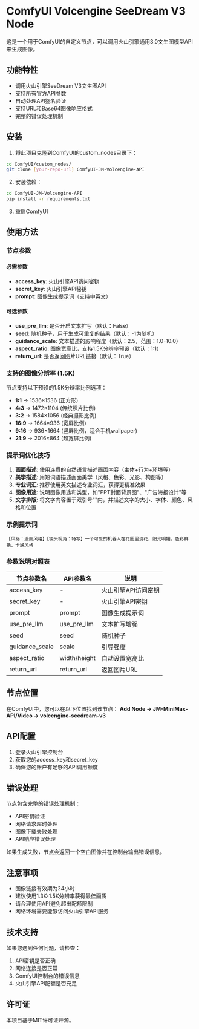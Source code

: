 # ComfyUI Volcengine SeeDream V3 Node

这是一个用于ComfyUI的自定义节点，可以调用火山引擎通用3.0文生图模型API来生成图像。

## 功能特性

- 调用火山引擎SeeDream V3文生图API
- 支持所有官方API参数
- 自动处理API签名验证
- 支持URL和Base64图像响应格式
- 完整的错误处理机制

## 安装

1. 将此项目克隆到ComfyUI的custom_nodes目录下：
```bash
cd ComfyUI/custom_nodes/
git clone [your-repo-url] ComfyUI-JM-Volcengine-API
```

2. 安装依赖：
```bash
cd ComfyUI-JM-Volcengine-API
pip install -r requirements.txt
```

3. 重启ComfyUI

## 使用方法

### 节点参数

#### 必需参数
- **access_key**: 火山引擎API访问密钥
- **secret_key**: 火山引擎API秘钥
- **prompt**: 图像生成提示词（支持中英文）

#### 可选参数
- **use_pre_llm**: 是否开启文本扩写（默认：False）
- **seed**: 随机种子，用于生成可重复的结果（默认：-1为随机）
- **guidance_scale**: 文本描述的影响程度（默认：2.5，范围：1.0-10.0）
- **aspect_ratio**: 图像宽高比，支持1.5K分辨率预设（默认：1:1）
- **return_url**: 是否返回图片URL链接（默认：True）

### 支持的图像分辨率 (1.5K)

节点支持以下预设的1.5K分辨率比例选项：
- **1:1** → 1536×1536 (正方形)
- **4:3** → 1472×1104 (传统照片比例)
- **3:2** → 1584×1056 (经典摄影比例)
- **16:9** → 1664×936 (宽屏比例)
- **9:16** → 936×1664 (竖屏比例，适合手机wallpaper)
- **21:9** → 2016×864 (超宽屏比例)

### 提示词优化技巧

1. **画面描述**: 使用连贯的自然语言描述画面内容（主体+行为+环境等）
2. **美学描述**: 用短词语描述画面美学（风格、色彩、光影、构图等）
3. **专业词汇**: 推荐使用英文描述专业词汇，获得更精准效果
4. **图像用途**: 说明图像用途和类型，如"PPT封面背景图"、"广告海报设计"等
5. **文字排版**: 将文字内容置于双引号""内，并描述文字的大小、字体、颜色、风格和位置

### 示例提示词

```
【风格：漫画风格】【镜头视角：特写】一个可爱的机器人在花园里浇花，阳光明媚，色彩鲜艳，卡通风格
```

### 参数说明对照表

| 节点参数名 | API参数名 | 说明 |
|-----------|-----------|------|
| access_key | - | 火山引擎API访问密钥 |
| secret_key | - | 火山引擎API密钥 |
| prompt | prompt | 图像生成提示词 |
| use_pre_llm | use_pre_llm | 文本扩写增强 |
| seed | seed | 随机种子 |
| guidance_scale | scale | 引导强度 |
| aspect_ratio | width/height | 自动设置宽高比 |
| return_url | return_url | 返回图片URL |

## 节点位置

在ComfyUI中，您可以在以下位置找到该节点：
**Add Node → JM-MiniMax-API/Video → volcengine-seedream-v3**

## API配置

1. 登录火山引擎控制台
2. 获取您的access_key和secret_key
3. 确保您的账户有足够的API调用额度

## 错误处理

节点包含完整的错误处理机制：
- API密钥验证
- 网络请求超时处理
- 图像下载失败处理
- API响应错误处理

如果生成失败，节点会返回一个空白图像并在控制台输出错误信息。

## 注意事项

- 图像链接有效期为24小时
- 建议使用1.3K-1.5K分辨率获得最佳画质
- 请合理使用API避免超出配额限制
- 网络环境需要能够访问火山引擎API服务

## 技术支持

如果您遇到任何问题，请检查：
1. API密钥是否正确
2. 网络连接是否正常
3. ComfyUI控制台的错误信息
4. 火山引擎API配额是否充足

## 许可证

本项目基于MIT许可证开源。 
